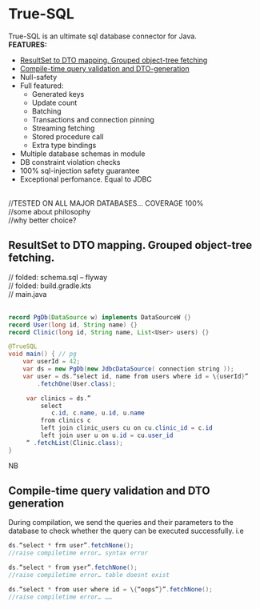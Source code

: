 # True-SQL

True-SQL is an ultimate sql database connector for Java.<br>
**FEATURES:**
- [ResultSet to DTO mapping. Grouped object-tree fetching](#resultset-to-dto-mapping-grouped-object-tree-fetching)
- [Compile-time query validation and DTO-generation](#compile-time-query-validation-and-dto-generation)
- Null-safety
- Full featured:
  - Generated keys
  - Update count
  - Batching
  - Transactions and connection pinning
  - Streaming fetching
  - Stored procedure call
  - Extra type bindings
- Multiple database schemas in module
- DB constraint violation checks
- 100% sql-injection safety guarantee
- Exceptional perfomance. Equal to JDBC
<br>
//TESTED ON ALL MAJOR DATABASES… COVERAGE 100% <br>
//some about philosophy <br>
//why better choice? <br>

## ResultSet to DTO mapping. Grouped object-tree fetching. 
// folded: schema.sql – flyway <br>
// folded: build.gradle.kts <br>
// main.java <br>
<br>

```java
record PgDb(DataSource w) implements DataSourceW {}
record User(long id, String name) {}
record Clinic(long id, String name, List<User> users) {}

@TrueSQL
void main() { // pg
    var userId = 42;
    var ds = new PgDb(new JdbcDataSource( connection string ));
    var user = ds.“select id, name from users where id = \{userId}”
        .fetchOne(User.class);

     var clinics = ds.”
         select
            c.id, c.name, u.id, u.name
         from clinics c
         left join clinic_users cu on cu.clinic_id = c.id
         left join user u on u.id = cu.user_id
     “ .fetchList(Clinic.class);
}
```
NB<br>

## Compile-time query validation and DTO generation

During compilation, we send the queries and their parameters to the database to check whether the query can be executed successfully. i.e<br>
```java
ds.“select * frm user”.fetchNone();
//raise compiletime error… syntax error

ds.“select * from yser”.fetchNone();
//raise compiletime error… table doesnt exist

ds.“select * from user where id = \{“oops”}”.fetchNone();
//raise compiletime error… ……

```
